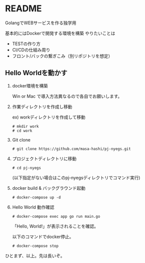 # README

GolangでWEBサービスを作る独学用

基本的にはDockerで開発する環境を構築
やりたいことは

* TESTの作り方
* CI/CDの仕組み周り
* フロント/バックの繋ぎこみ（別リポジトリを想定）

## Hello Worldを動かす
1. docker環境を構築

    Win or Mac で導入方法異なるので各自でお願いします。

1. 作業ディレクトリを作成し移動

    ex) workディレクトリを作成して移動
    ```
    # mkdir work
    # cd work
    ```

1. Git clone 

    ```
    # git clone https://github.com/masa-hashi/pj-nyegs.git
    ```

1. プロジェクトディレクトリに移動
 
    ```
    # cd pj-nyegs
    ```

     (以下指定がない場合はこのpj-nyegsディレクトリでコマンド実行)

1. docker build & バックグラウンド起動

    ```
    # docker-compose up -d
    ```

1. Hello World 動作確認

    ```
    # docker-compose exec app go run main.go
    ```

    「Hello, World!」が表示されることを確認。

    以下のコマンドでdocker停止。
    
    ```
    # docker-compose stop
    ```

ひとまず、以上。先は長いぞ。

